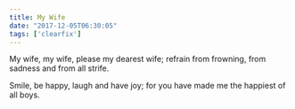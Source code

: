 ```yaml
---
title: My Wife
date: "2017-12-05T06:30:05"
tags: ['clearfix']
---
```


My wife, my wife, please my dearest wife; 
refrain from frowning, from sadness and from all strife.

Smile, be happy, laugh and have joy;
for you have made me the happiest of all boys.